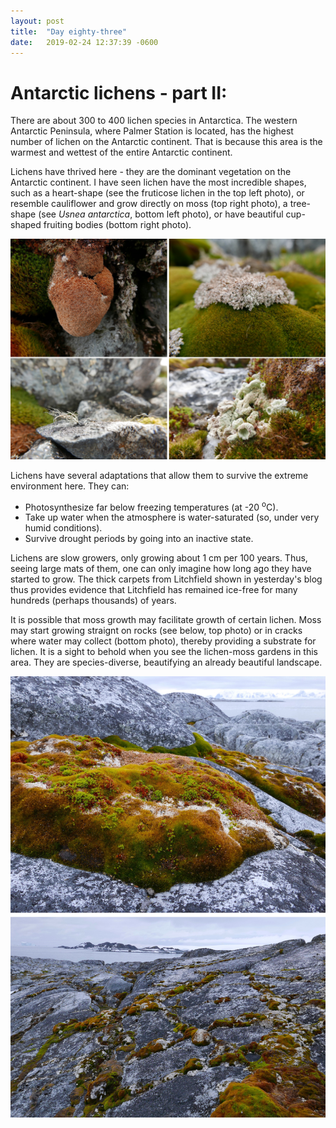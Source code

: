 ```yaml
---
layout: post
title:  "Day eighty-three"
date:   2019-02-24 12:37:39 -0600
---
```

# Antarctic lichens - part II:   
There are about 300 to 400 lichen species in Antarctica. The western Antarctic Peninsula, where Palmer Station is located, has the highest number of lichen on the Antarctic continent. That is because this area is the warmest and wettest of the entire Antarctic continent. 

Lichens have thrived here - they are the dominant vegetation on the Antarctic continent. I have seen lichen have the most incredible shapes, such as a heart-shape (see the fruticose lichen in the top left photo), or resemble cauliflower and grow directly on moss (top right photo), a tree-shape (see *Usnea antarctica*, bottom left photo), or have beautiful cup-shaped fruiting bodies (bottom right photo).

![Lichen shapes](/assets/blog_photos/190224/Lichen_mostly_fruticose.jpg)

Lichens have several adaptations that allow them to survive the extreme environment here. They can:
* Photosynthesize far below freezing temperatures (at -20 <sup>o</sup>C).
* Take up water when the atmosphere is water-saturated (so, under very humid conditions).
* Survive drought periods by going into an inactive state.

Lichens are slow growers, only growing about 1 cm per 100 years. Thus, seeing large mats of them, one can only imagine how long ago they have started to grow. The thick carpets from Litchfield shown in yesterday's blog thus provides evidence that Litchfield has remained ice-free for many hundreds (perhaps thousands) of years. 

It is possible that moss growth may facilitate growth of certain lichen. Moss may start growing straignt on rocks (see below, top photo) or in cracks where water may collect (bottom photo), thereby providing a substrate for lichen. It is a sight to behold when you see the lichen-moss gardens in this area. They are species-diverse, beautifying an already beautiful landscape. 

![Lichen on rock and in cracks](/assets/blog_photos/190224/Lichen-Moss_Rock_Bonaparte.jpg)
